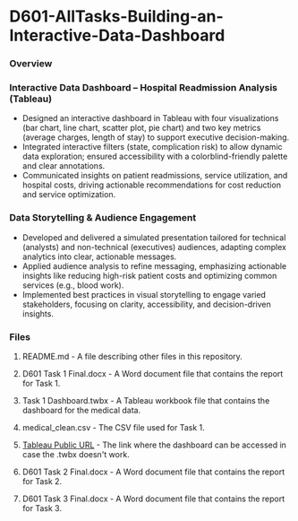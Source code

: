# D601-AllTasks-Building-an-Interactive-Data-Dashboard
### Overview

### Interactive Data Dashboard – Hospital Readmission Analysis (Tableau)
-	Designed an interactive dashboard in Tableau with four visualizations (bar chart, line chart, scatter plot, pie chart) and two key metrics (average charges, length of stay) to support executive decision-making.
-	Integrated interactive filters (state, complication risk) to allow dynamic data exploration; ensured accessibility with a colorblind-friendly palette and clear annotations.
-	Communicated insights on patient readmissions, service utilization, and hospital costs, driving actionable recommendations for cost reduction and service optimization.
### Data Storytelling & Audience Engagement
-	Developed and delivered a simulated presentation tailored for technical (analysts) and non-technical (executives) audiences, adapting complex analytics into clear, actionable messages.
-	Applied audience analysis to refine messaging, emphasizing actionable insights like reducing high-risk patient costs and optimizing common services (e.g., blood work).
-	Implemented best practices in visual storytelling to engage varied stakeholders, focusing on clarity, accessibility, and decision-driven insights.


### Files
1. README.md - A file describing other files in this repository.

2. D601 Task 1 Final.docx - A Word document file that contains the report for Task 1.

3. Task 1 Dashboard.twbx - A Tableau workbook file that contains the dashboard for the medical data.

4. medical_clean.csv - The CSV file used for Task 1.

5. [Tableau Public URL](https://public.tableau.com/app/profile/joseph.cayetano/viz/Task1Dashboard_17359420937690/Task1Dashboard) - The link where the dashboard can be accessed in case the .twbx doesn't work.

6. D601 Task 2 Final.docx - A Word document file that contains the report for Task 2.

7. D601 Task 3 Final.docx - A Word document file that contains the report for Task 3. 
